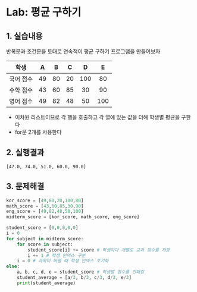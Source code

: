 # Lab: 평균 구하기



## 1. 실습내용



반복문과 조건문을 토대로 연속적이 평균 구하기 프로그램을 만들어보자

|   학생    |  A   |  B   |  C   |  D   |  E   |
| :-------: | :--: | :--: | :--: | :--: | :--: |
| 국어 점수 |  49  |  80  |  20  | 100  |  80  |
| 수학 점수 |  43  |  60  |  85  |  30  |  90  |
| 영어 점수 |  49  |  82  |  48  |  50  | 100  |

* 이차원 리스트이므로 각 행을 호출하고 각 열에 있는 값을 더해 학생별 평균을 구한다
* for문 2개를 사용한다



## 2. 실행결과

```text
[47.0, 74.0, 51.0, 60.0, 90.0]
```



## 3. 문제해결

```python
kor_score = [49,80,20,100,80]
math_score = [43,60,85,30,90]
eng_score = [49,82,48,50,100]
midterm_score = [kor_score, math_score, eng_score]

student_score = [0,0,0,0,0]
i = 0
for subject in midterm_score:
    for score in subject:
        student_score[i] += score # 학생마다 개별로 교과 점수를 저장
        i += 1 # 학생 인덱스 구분
    i = 0 # 과목이 바뀔 때 학생 인덱스 초기화
else:
    a, b, c, d, e = student_score # 학생별 점수를 언패킹
    student_average = [a/3, b/3, c/3, d/3, e/3]
    print(student_average)
```



